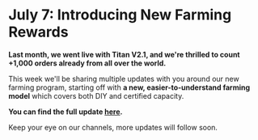 # July 7: Introducing New Farming Rewards

<!-- ![](img/new_farming_rewards.jpg) -->

**Last month, we went live with Titan V2.1, and we're thrilled to count +1,000 orders already from all over the world.**

This week we'll be sharing multiple updates with you around our new farming program, starting off with **a new, easier-to-understand farming model** which covers both DIY and certified capacity.

**You can find the full update [here](https://threefold.io/news/post/new_farming_rewards/).**

Keep your eye on our channels, more updates will follow soon.

